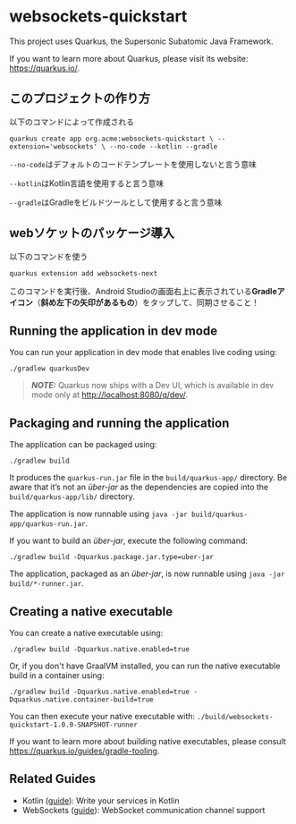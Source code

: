 # websockets-quickstart

This project uses Quarkus, the Supersonic Subatomic Java Framework.

If you want to learn more about Quarkus, please visit its website: <https://quarkus.io/>.

## このプロジェクトの作り方

以下のコマンドによって作成される

`quarkus create app org.acme:websockets-quickstart \
--extension='websockets' \
--no-code --kotlin --gradle`

`--no-code`はデフォルトのコードテンプレートを使用しないと言う意味

`--kotlin`はKotlin言語を使用すると言う意味

`--gradle`はGradleをビルドツールとして使用すると言う意味

## webソケットのパッケージ導入

以下のコマンドを使う

`quarkus extension add websockets-next`

このコマンドを実行後、Android Studioの画面右上に表示されている**Gradleアイコン**（**斜め左下の矢印があるもの**）をタップして、同期させること！

## Running the application in dev mode

You can run your application in dev mode that enables live coding using:

```shell script
./gradlew quarkusDev
```

> **_NOTE:_**  Quarkus now ships with a Dev UI, which is available in dev mode only at <http://localhost:8080/q/dev/>.

## Packaging and running the application

The application can be packaged using:

```shell script
./gradlew build
```

It produces the `quarkus-run.jar` file in the `build/quarkus-app/` directory.
Be aware that it’s not an _über-jar_ as the dependencies are copied into the `build/quarkus-app/lib/` directory.

The application is now runnable using `java -jar build/quarkus-app/quarkus-run.jar`.

If you want to build an _über-jar_, execute the following command:

```shell script
./gradlew build -Dquarkus.package.jar.type=uber-jar
```

The application, packaged as an _über-jar_, is now runnable using `java -jar build/*-runner.jar`.

## Creating a native executable

You can create a native executable using:

```shell script
./gradlew build -Dquarkus.native.enabled=true
```

Or, if you don't have GraalVM installed, you can run the native executable build in a container using:

```shell script
./gradlew build -Dquarkus.native.enabled=true -Dquarkus.native.container-build=true
```

You can then execute your native executable with: `./build/websockets-quickstart-1.0.0-SNAPSHOT-runner`

If you want to learn more about building native executables, please consult <https://quarkus.io/guides/gradle-tooling>.

## Related Guides

- Kotlin ([guide](https://quarkus.io/guides/kotlin)): Write your services in Kotlin
- WebSockets ([guide](https://quarkus.io/guides/websockets)): WebSocket communication channel support
